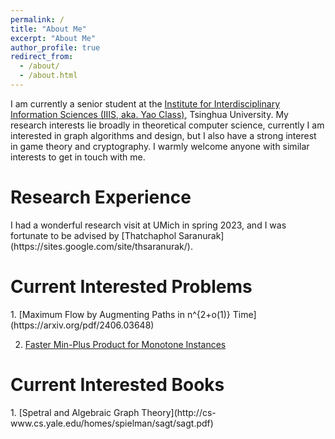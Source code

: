 ```yaml
---
permalink: /
title: "About Me"
excerpt: "About Me"
author_profile: true
redirect_from: 
  - /about/
  - /about.html
---
```


I am currently a senior student at the [Institute for Interdisciplinary Information Sciences (IIIS, aka. Yao Class)](https://iiis.tsinghua.edu.cn/en/), Tsinghua University. My research interests lie broadly in theoretical computer science,  currently I am interested in graph algorithms and design, but I also have a strong interest in game theory and cryptography. I warmly welcome anyone with similar interests to get in touch with me.

<h1>Research Experience</h1>
I had a wonderful research visit at UMich in spring 2023, and I was fortunate to be advised by [Thatchaphol Saranurak](https://sites.google.com/site/thsaranurak/).

<h1>Current Interested Problems</h1>
1. [Maximum Flow by Augmenting Paths in n^{2+o(1)} Time](https://arxiv.org/pdf/2406.03648)

2. [Faster Min-Plus Product for Monotone Instances](https://arxiv.org/pdf/2204.04500)

<h1>Current Interested Books</h1>
1. [Spetral and Algebraic Graph Theory](http://cs-www.cs.yale.edu/homes/spielman/sagt/sagt.pdf)
